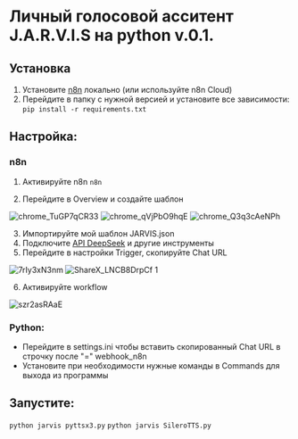 # Личный голосовой асситент J.A.R.V.I.S на python v.0.1.

## Установка 
1. Установите [n8n](https://docs.n8n.io/choose-n8n/) локально (или используйте n8n Cloud)
2. Перейдите в папку с нужной версией и установите все зависимости:
	`pip install -r requirements.txt`

## Настройка:
### n8n
1. Активируйте n8n
	`n8n`

2. Перейдите в Overview и создайте шаблон

![chrome_TuGP7qCR33](https://github.com/user-attachments/assets/58a1c543-b50f-4201-ae0f-e27ea29c8345)
![chrome_qVjPbO9hqE](https://github.com/user-attachments/assets/89a5ac67-704d-4ace-918c-1e4b78e2dae5)
![chrome_Q3q3cAeNPh](https://github.com/user-attachments/assets/51fb4d05-5464-4d02-ab81-1cbafd7e994f)

3. Импортируйте мой шаблон JARVIS.json
4. Подключите [API DeepSeek](https://platform.deepseek.com/api_keys) и другие инструменты
5. Перейдите в настройки Trigger, скопируйте Chat URL

![7rIy3xN3nm](https://github.com/user-attachments/assets/6f987e54-a492-4438-b0c0-bc29daf4c446)
![ShareX_LNCB8DrpCf 1](https://github.com/user-attachments/assets/b6e4b16c-a81f-4b02-b594-dc15a1605190)

6. Активируйте workflow

![szr2asRAaE](https://github.com/user-attachments/assets/929ca5e5-6cad-435f-8e5a-ac3c8b83baec)


### Python:
- Перейдите в settings.ini чтобы вставить скопированный Chat URL в строчку после "=" webhook_n8n
- Установите при необходимости нужные команды в Commands для выхода из программы

## Запустите:
`python jarvis pyttsx3.py`
`python jarvis SileroTTS.py`
